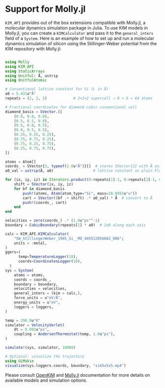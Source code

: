 # Support for Molly.jl

`KIM_API` provides out of the box extensions compatible with Molly.jl, a molecular dynamics simulation package in Julia.
To use KIM models in Molly.jl, you can create a `KIMCalculator` and pass it to the `general_inters` field of a `System`. 
Here is an example of how to set up and run a molecular dynamics simulation of silicon using the Stillinger-Weber potential from the KIM repository with Molly.jl:

```julia

using Molly
using KIM_API
using StaticArrays
using Unitful: Å, ustrip
using UnitfulAtomic

# Conventional lattice constant for Si (L in Å)
a0 = 5.431u"Å"
repeats = (2, 2, 2)            # 2×2×2 supercell → 8 × 8 = 64 atoms

# Fractional coordinates for diamond cubic conventional cell
diamond_basis = SVector.([
    (0.0, 0.0, 0.0),
    (0.5, 0.5, 0.0),
    (0.5, 0.0, 0.5),
    (0.0, 0.5, 0.5),
    (0.25, 0.25, 0.25),
    (0.75, 0.75, 0.25),
    (0.75, 0.25, 0.75),
    (0.25, 0.75, 0.75),
])

atoms = Atom[]
coords_ = SVector{3, typeof(1.0u"Å")}[]  # stores SVector{3} with Å units
a0_val = ustrip(Å, a0)                  # lattice constant as plain Float64

for (ix, iy, iz) in Iterators.product(0:repeats[1]-1, 0:repeats[2]-1, 0:repeats[3]-1)
    shift = SVector(ix, iy, iz)
    for bf in diamond_basis
        push!(atoms, Atom(atom_type="Si", mass=28.0855u"u"))
        cart = SVector((bf .+ shift) .* a0_val) * Å  # convert to Å
        push!(coords_, cart)
    end
end

velocities = zero(coords_) .* (1.0u"ps"^-1)
boundary = CubicBoundary(repeats[1] * a0)  # 2a0 along each axis

calc = KIM_API.KIMCalculator(
    "SW_StillingerWeber_1985_Si__MO_405512056662_006";
    units = :metal,
)
ggers=(
      temp=TemperatureLogger(10),
      coords=CoordinatesLogger(10),
  )
sys = System(
    atoms = atoms,
    coords = coords_,
    boundary = boundary,
    velocities = velocities,
    general_inters = (kim = calc,),
    force_units = u"eV/Å",
    energy_units = u"eV",
    loggers = loggers,
)

temp = 298.0u"K"
simulator = VelocityVerlet(
    dt = 0.002u"ps",
    coupling = AndersenThermostat(temp, 1.0u"ps"),
)

simulate!(sys, simulator, 10000)

# Optional: visualize the trajectory
using GLMakie
visualize(sys.loggers.coords, boundary, "sim5x5x5.mp4")

```

Please consult [OpenKIM](https://openkim.org) and [Molly.jl](https://juliamolsim.github.io/Molly.jl/stable/documentation/) documentation for more details on available models and simulation options.

